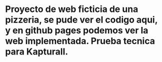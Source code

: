 # Proyecto de web ficticia de una pizzeria, se pude ver el codigo aqui, y en github pages podemos ver la web implementada. Prueba tecnica para Kapturall.
